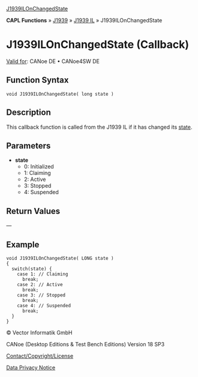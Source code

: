 [J1939ILOnChangedState](../../../../../../CANoeDEFamily.htm#Topics/CAPLFunctions/J1939/J1939InteractionLayer/Functions/CAPLfunctionJ1939ILOnChangedState.md)

**CAPL Functions** » [J1939](../../CAPLfunctionsJ1939StartPage.md) » [J1939 IL](../CAPLfunctionsJ1939ILOverview.md) » J1939ILOnChangedState

# J1939ILOnChangedState (Callback)

[Valid for](../../../../Shared/FeatureAvailability.md): CANoe DE • CANoe4SW DE

## Function Syntax

```plaintext
void J1939ILOnChangedState( long state )
```

## Description

This callback function is called from the J1939 IL if it has changed its [state](../../../../CANoeCANalyzer/J1939/j1939IL/j1939ILStates.md).

## Parameters

- **state**
  - 0: Initialized
  - 1: Claiming
  - 2: Active
  - 3: Stopped
  - 4: Suspended

## Return Values

—

## Example

```plaintext
void J1939ILOnChangedState( LONG state )
{
  switch(state) {
    case 1: // Claiming
      break;
    case 2: // Active
      break;
    case 3: // Stopped
      break;
    case 4: // Suspended
      break;
  }
}
```

© Vector Informatik GmbH

CANoe (Desktop Editions & Test Bench Editions) Version 18 SP3

[Contact/Copyright/License](../../../../Shared/ContactCopyrightLicense.md)

[Data Privacy Notice](https://www.vector.com/int/en/company/get-info/privacy-policy/)